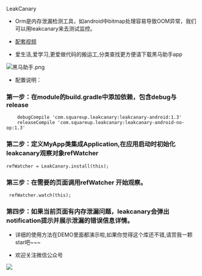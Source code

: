 LeakCanary

* Orm是内存泄漏检测工具，如android中bitmap处理容易导致OOM异常，我们可以用leakcanary来去测试监控。

* [配套视频](https://www.boxuegu.com/web/html/video.html?courseId=172&sectionId=8a9bdf305a3a4c00015a500b7aac01d2&chapterId=8a9bdf305a3a4c00015a500ba7db01d3&vId=8a9bdf305a3a4c00015a500bf5120263&videoId=C51690BA657EBB359C33DC5901307461)

* 爱生活,爱学习,更爱做代码的搬运工,分类查找更方便请下载黑马助手app


![黑马助手.png](http://upload-images.jianshu.io/upload_images/4037105-f777f1214328dcc4.png?imageMogr2/auto-orient/strip%7CimageView2/2/w/1240)

* 配置说明：

### 第一步：在module的build.gradle中添加依赖，包含debug与release
    	debugCompile 'com.squareup.leakcanary:leakcanary-android:1.3'
    	releaseCompile 'com.squareup.leakcanary:leakcanary-android-no-op:1.3'

### 第二步：定义MyApp类集成Application,在应用启动时初始化leakcanary观察对象refWatcher 

	refWatcher = LeakCanary.install(this);

### 第三步：在需要的页面调用refWatcher 开始观察。
 	 refWatcher.watch(this);

### 第四步：如果当前页面有内存泄漏问题，leakcanary会弹出notification提示并展示泄漏的错误信息详情。

* 详细的使用方法在DEMO里面都演示啦,如果你觉得这个库还不错,请赏我一颗star吧~~~

* 欢迎关注微信公众号

![](http://upload-images.jianshu.io/upload_images/4037105-8f737b5104dd0b5d.png?imageMogr2/auto-orient/strip%7CimageView2/2/w/1240)
